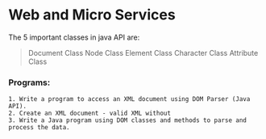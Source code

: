 # Web and Micro Services
The 5 important classes in java API are:
> Document Class
> Node Class
> Element Class
> Character Class
> Attribute Class
### Programs:
    1. Write a program to access an XML document using DOM Parser (Java API).
    2. Create an XML document - valid XML without
    3. Write a Java program using DOM classes and methods to parse and process the data.
